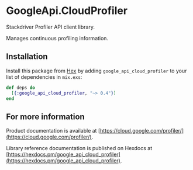 # GoogleApi.CloudProfiler

Stackdriver Profiler API client library.

Manages continuous profiling information.

## Installation

Install this package from [Hex](https://hex.pm) by adding
`google_api_cloud_profiler` to your list of dependencies in `mix.exs`:

```elixir
def deps do
  [{:google_api_cloud_profiler, "~> 0.4"}]
end
```

## For more information

Product documentation is available at [https://cloud.google.com/profiler/](https://cloud.google.com/profiler/).

Library reference documentation is published on Hexdocs at
[https://hexdocs.pm/google_api_cloud_profiler](https://hexdocs.pm/google_api_cloud_profiler).
